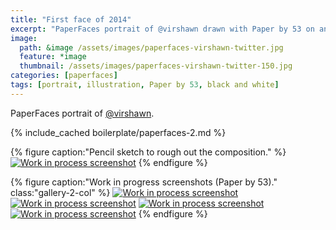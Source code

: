 ```yaml
---
title: "First face of 2014"
excerpt: "PaperFaces portrait of @virshawn drawn with Paper by 53 on an iPad."
image: 
  path: &image /assets/images/paperfaces-virshawn-twitter.jpg 
  feature: *image
  thumbnail: /assets/images/paperfaces-virshawn-twitter-150.jpg
categories: [paperfaces]
tags: [portrait, illustration, Paper by 53, black and white]
---
```


PaperFaces portrait of [@virshawn](https://twitter.com/virshawn).

{% include_cached boilerplate/paperfaces-2.md %}

{% figure caption:"Pencil sketch to rough out the composition." %}
[![Work in process screenshot](/assets/images/paperfaces-virshawn-process-1-750.jpg)](/assets/images/paperfaces-virshawn-process-1-lg.jpg)
{% endfigure %}

{% figure caption:"Work in progress screenshots (Paper by 53)." class:"gallery-2-col" %}
[![Work in process screenshot](/assets/images/paperfaces-virshawn-process-2-600.jpg)](/assets/images/paperfaces-virshawn-process-2-lg.jpg)
[![Work in process screenshot](/assets/images/paperfaces-virshawn-process-3-600.jpg)](/assets/images/paperfaces-virshawn-process-3-lg.jpg)
[![Work in process screenshot](/assets/images/paperfaces-virshawn-process-4-600.jpg)](/assets/images/paperfaces-virshawn-process-4-lg.jpg)
[![Work in process screenshot](/assets/images/paperfaces-virshawn-process-5-600.jpg)](/assets/images/paperfaces-virshawn-process-5-lg.jpg)
{% endfigure %}
